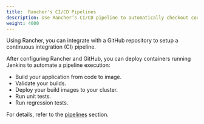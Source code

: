 ```yaml
---
title:  Rancher's CI/CD Pipelines
description: Use Rancher’s CI/CD pipeline to automatically checkout code, run builds or scripts, publish Docker images, and deploy software to users
weight: 4000
---
```

Using Rancher, you can integrate with a GitHub repository to setup a continuous integration (CI) pipeline.

After configuring Rancher and GitHub, you can deploy containers running Jenkins to automate a pipeline execution:

- Build your application from code to image.
- Validate your builds.
- Deploy your build images to your cluster.
- Run unit tests.  
- Run regression tests.

For details, refer to the [pipelines]({{<baseurl>}}/rancher/v2.6/en/k8s-in-rancher/pipelines) section.